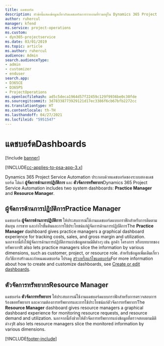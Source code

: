 ```yaml
---
title: แดชบอร์ด
description: หัวข้อนี้แสดงข้อมูลเกี่ยวกับแดชบอร์ดการรายงานที่รวมอยู่ใน Dynamics 365 Project Service Automation
author: ruhercul
manager: kfend
ms.service: project-operations
ms.custom:
- dyn365-projectservice
ms.date: 03/01/2019
ms.topic: article
ms.author: ruhercul
audience: Admin
search.audienceType:
- admin
- customizer
- enduser
search.app:
- D365CE
- D365PS
- ProjectOperations
ms.openlocfilehash: ad5c5deca1964d57f22459c129f9936be0c30fde
ms.sourcegitcommit: 3d78338773929121d17ec3386f6cb67bfb2272cc
ms.translationtype: HT
ms.contentlocale: th-TH
ms.lasthandoff: 04/27/2021
ms.locfileid: "5951547"
---
```

# <a name="dashboards"></a><span data-ttu-id="8da19-103">แดชบอร์ด</span><span class="sxs-lookup"><span data-stu-id="8da19-103">Dashboards</span></span>

[!include [banner](../includes/psa-now-project-operations.md)]

[!INCLUDE[cc-applies-to-psa-app-3.x](../includes/cc-applies-to-psa-app-3x.md)]

<span data-ttu-id="8da19-104">Dynamics 365 Project Service Automation ประกอบด้วยแดชบอร์ดของระบบสองแดชบอร์ด ได้แก่ **ผู้จัดการด้านการปฏิบัติการ** และ **ตัวจัดการทรัพยากร**</span><span class="sxs-lookup"><span data-stu-id="8da19-104">Dynamics 365 Project Service Automation includes two system dashboards: **Practice Manager** and **Resource Manager**.</span></span>

## <a name="practice-manager"></a><span data-ttu-id="8da19-105">ผู้จัดการด้านการปฏิบัติการ</span><span class="sxs-lookup"><span data-stu-id="8da19-105">Practice Manager</span></span> 

<span data-ttu-id="8da19-106">แดชบอร์ด **ผู้จัดการด้านการปฏิบัติการ** ให้ประสบการณ์ใช้งานแดชบอร์ดแบบกราฟิกสำหรับการติดตามต้นทุน การขาย และกำไรขั้นต้นและการใช้ประโยชน์แก่ผู้จัดการด้านการปฏิบัติการ</span><span class="sxs-lookup"><span data-stu-id="8da19-106">The **Practice Manager** dashboard gives practice managers a graphical dashboard experience for tracking costs, sales, and gross margin and utilization.</span></span> <span data-ttu-id="8da19-107">นอกจากนี้ยังให้ผู้จัดการด้านการปฏิบัติการแบ่งข้อมูลตามมิติต่างๆ เช่น ลูกค้า โครงการ หรือบทบาทของทรัพยากร</span><span class="sxs-lookup"><span data-stu-id="8da19-107">It also lets practice managers slice the information by various dimensions, such as customer, project, or resource role.</span></span> <span data-ttu-id="8da19-108">สำหรับข้อมูลเพิ่มเติมเกี่ยวกับวิธีการสร้างและกำหนดแดชบอร์ด โปรดดู [สร้างหรือแก้ไขแดชบอร์ด](/dynamics365/customerengagement/on-premises/customize/create-edit-dashboards)</span><span class="sxs-lookup"><span data-stu-id="8da19-108">For more information about how to create and customize dashboards, see [Create or edit dashboards](/dynamics365/customerengagement/on-premises/customize/create-edit-dashboards).</span></span>

## <a name="resource-manager"></a><span data-ttu-id="8da19-109">ตัวจัดการทรัพยากร</span><span class="sxs-lookup"><span data-stu-id="8da19-109">Resource Manager</span></span> 

<span data-ttu-id="8da19-110">แดชบอร์ด **ตัวจัดการทรัพยากร** ให้ประสบการณ์ใช้งานแดชบอร์ดแบบกราฟิกสำหรับการตรวจสอบการร้องขอทรัพยากร และความต้องการทรัพยากรและการใช้ประโยชน์แก่ตัวจัดการทรัพยากร</span><span class="sxs-lookup"><span data-stu-id="8da19-110">The **Resource Manager** dashboard gives resource managers a graphical dashboard experience for monitoring resource requests, and resource demand and utilization.</span></span> <span data-ttu-id="8da19-111">นอกจากนี้ยังช่วยให้ตัวจัดการทรัพยากรแบ่งข้อมูลที่ตรวจสอบตามมิติต่างๆ</span><span class="sxs-lookup"><span data-stu-id="8da19-111">It also lets resource managers slice the monitored information by various dimensions.</span></span>


[!INCLUDE[footer-include](../includes/footer-banner.md)]